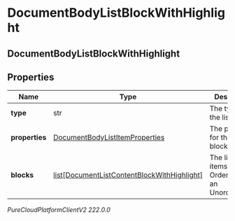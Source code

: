# DocumentBodyListBlockWithHighlight

## DocumentBodyListBlockWithHighlight

## Properties

|Name | Type | Description | Notes|
|------------ | ------------- | ------------- | -------------|
| **type** | str | The type of the list block. | |
| **properties** | [DocumentBodyListItemProperties](DocumentBodyListItemProperties) | The properties for the list block. | [optional] |
| **blocks** | [list[DocumentListContentBlockWithHighlight]](DocumentListContentBlockWithHighlight) | The list of items for an OrderedList or an UnorderedList. | |



_PureCloudPlatformClientV2 222.0.0_
